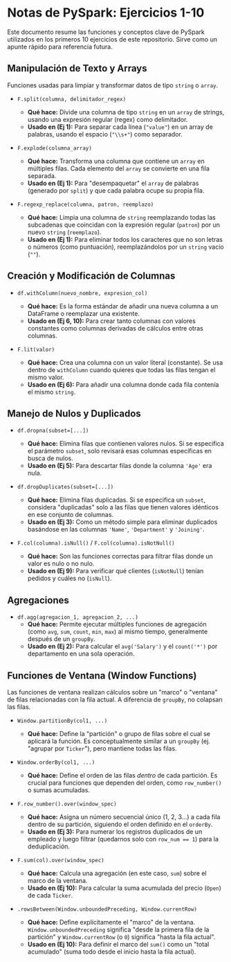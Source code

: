 # Notas de PySpark: Ejercicios 1-10

Este documento resume las funciones y conceptos clave de PySpark utilizados en los primeros 10 ejercicios de este repositorio. Sirve como un apunte rápido para referencia futura.

## Manipulación de Texto y Arrays

Funciones usadas para limpiar y transformar datos de tipo `string` o `array`.

* `F.split(columna, delimitador_regex)`
    * **Qué hace:** Divide una columna de tipo `string` en un `array` de strings, usando una expresión regular (regex) como delimitador.
    * **Usado en (Ej 1):** Para separar cada línea (`"value"`) en un array de palabras, usando el espacio (`"\\s+"`) como separador.

* `F.explode(columna_array)`
    * **Qué hace:** Transforma una columna que contiene un `array` en múltiples filas. Cada elemento del `array` se convierte en una fila separada.
    * **Usado en (Ej 1):** Para "desempaquetar" el `array` de palabras (generado por `split`) y que cada palabra ocupe su propia fila.

* `F.regexp_replace(columna, patron, reemplazo)`
    * **Qué hace:** Limpia una columna de `string` reemplazando todas las subcadenas que coincidan con la expresión regular (`patron`) por un nuevo `string` (`reemplazo`).
    * **Usado en (Ej 1):** Para eliminar todos los caracteres que no son letras o números (como puntuación), reemplazándolos por un `string` vacío (`""`).

## Creación y Modificación de Columnas

* `df.withColumn(nuevo_nombre, expresion_col)`
    * **Qué hace:** Es la forma estándar de añadir una nueva columna a un DataFrame o reemplazar una existente.
    * **Usado en (Ej 6, 10):** Para crear tanto columnas con valores constantes como columnas derivadas de cálculos entre otras columnas.

* `F.lit(valor)`
    * **Qué hace:** Crea una columna con un valor literal (constante). Se usa dentro de `withColumn` cuando quieres que todas las filas tengan el mismo valor.
    * **Usado en (Ej 6):** Para añadir una columna donde cada fila contenía el mismo `string`.

## Manejo de Nulos y Duplicados

* `df.dropna(subset=[...])`
    * **Qué hace:** Elimina filas que contienen valores nulos. Si se especifica el parámetro `subset`, solo revisará esas columnas específicas en busca de nulos.
    * **Usado en (Ej 5):** Para descartar filas donde la columna `'Age'` era nula.

* `df.dropDuplicates(subset=[...])`
    * **Qué hace:** Elimina filas duplicadas. Si se especifica un `subset`, considera "duplicadas" solo a las filas que tienen valores idénticos en ese conjunto de columnas.
    * **Usado en (Ej 3):** Como un método simple para eliminar duplicados basándose en las columnas `'Name'`, `'Department'` y `'Joining'`.

* `F.col(columna).isNull()` / `F.col(columna).isNotNull()`
    * **Qué hace:** Son las funciones correctas para filtrar filas donde un valor es nulo o no nulo.
    * **Usado en (Ej 9):** Para verificar qué clientes (`isNotNull`) tenían pedidos y cuáles no (`isNull`).

## Agregaciones

* `df.agg(agregacion_1, agregacion_2, ...)`
    * **Qué hace:** Permite ejecutar múltiples funciones de agregación (como `avg`, `sum`, `count`, `min`, `max`) al mismo tiempo, generalmente después de un `groupBy`.
    * **Usado en (Ej 2):** Para calcular el `avg('Salary')` y el `count('*')` por departamento en una sola operación.

## Funciones de Ventana (Window Functions)

Las funciones de ventana realizan cálculos sobre un "marco" o "ventana" de filas relacionadas con la fila actual. A diferencia de `groupBy`, no colapsan las filas.

* `Window.partitionBy(col1, ...)`
    * **Qué hace:** Define la "partición" o grupo de filas sobre el cual se aplicará la función. Es conceptualmente similar a un `groupBy` (ej. "agrupar por `Ticker`"), pero mantiene todas las filas.

* `Window.orderBy(col1, ...)`
    * **Qué hace:** Define el orden de las filas *dentro* de cada partición. Es crucial para funciones que dependen del orden, como `row_number()` o sumas acumuladas.

* `F.row_number().over(window_spec)`
    * **Qué hace:** Asigna un número secuencial único (1, 2, 3...) a cada fila dentro de su partición, siguiendo el orden definido en el `orderBy`.
    * **Usado en (Ej 3):** Para numerar los registros duplicados de un empleado y luego filtrar (quedarnos solo con `row_num == 1`) para la deduplicación.

* `F.sum(col).over(window_spec)`
    * **Qué hace:** Calcula una agregación (en este caso, `sum`) sobre el marco de la ventana.
    * **Usado en (Ej 10):** Para calcular la suma acumulada del precio (`Open`) de cada `Ticker`.

* `.rowsBetween(Window.unboundedPreceding, Window.currentRow)`
    * **Qué hace:** Define explícitamente el "marco" de la ventana. `Window.unboundedPreceding` significa "desde la primera fila de la partición" y `Window.currentRow` (o `0`) significa "hasta la fila actual".
    * **Usado en (Ej 10):** Para definir el marco del `sum()` como un "total acumulado" (suma todo desde el inicio hasta la fila actual).